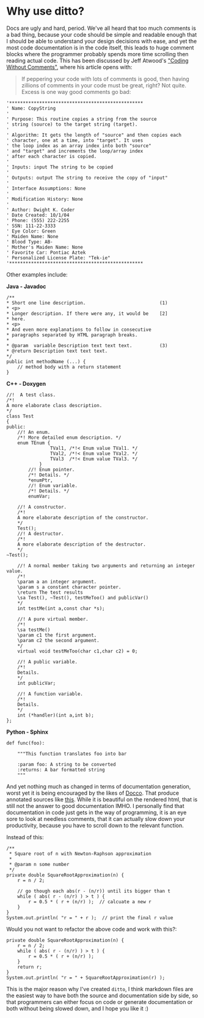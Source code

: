 # Why use ditto?

Docs are ugly and hard, period. We've all heard that too much comments is a bad
thing, because your code should be simple and readable enough that I should be
able to understand your design decisions with ease, and yet the most code
documentation is in the code itself, this leads to huge comment blocks where
the programmer probably spends more time scrolling then reading actual code.
This has been discussed by Jeff Atwood's ["Coding Without Comments"][1], where
his article opens with:

> If peppering your code with lots of comments is good, then having zillions of
> comments in your code must be great, right? Not quite. Excess is one way good
> comments go bad:

    '*************************************************
    ' Name: CopyString
    '
    ' Purpose: This routine copies a string from the source
    ' string (source) to the target string (target).
    '
    ' Algorithm: It gets the length of "source" and then copies each
    ' character, one at a time, into "target". It uses
    ' the loop index as an array index into both "source"
    ' and "target" and increments the loop/array index
    ' after each character is copied.
    '
    ' Inputs: input The string to be copied
    '
    ' Outputs: output The string to receive the copy of "input"
    '
    ' Interface Assumptions: None
    '
    ' Modification History: None
    '
    ' Author: Dwight K. Coder
    ' Date Created: 10/1/04
    ' Phone: (555) 222-2255
    ' SSN: 111-22-3333
    ' Eye Color: Green
    ' Maiden Name: None
    ' Blood Type: AB-
    ' Mother's Maiden Name: None
    ' Favorite Car: Pontiac Aztek
    ' Personalized License Plate: "Tek-ie"
    '*************************************************

Other examples include:

**Java - Javadoc**

    /**
    * Short one line description.                           (1)
    * <p>
    * Longer description. If there were any, it would be    [2]
    * here.
    * <p>
    * And even more explanations to follow in consecutive
    * paragraphs separated by HTML paragraph breaks.
    *
    * @param  variable Description text text text.          (3)
    * @return Description text text text.
    */
    public int methodName (...) {
        // method body with a return statement
    }

**C++ - Doxygen**

    //!  A test class.
    /*!
    A more elaborate class description.
    */
    class Test
    {
    public:
        //! An enum.
        /*! More detailed enum description. */
        enum TEnum {
                    TVal1, /*!< Enum value TVal1. */
                    TVal2, /*!< Enum value TVal2. */
                    TVal3  /*!< Enum value TVal3. */
                }
            //! Enum pointer.
            /*! Details. */
            *enumPtr,
            //! Enum variable.
            /*! Details. */
            enumVar;

        //! A constructor.
        /*!
        A more elaborate description of the constructor.
        */
        Test();
        //! A destructor.
        /*!
        A more elaborate description of the destructor.
        */
    ~Test();

        //! A normal member taking two arguments and returning an integer value.
        /*!
        \param a an integer argument.
        \param s a constant character pointer.
        \return The test results
        \sa Test(), ~Test(), testMeToo() and publicVar()
        */
        int testMe(int a,const char *s);

        //! A pure virtual member.
        /*!
        \sa testMe()
        \param c1 the first argument.
        \param c2 the second argument.
        */
        virtual void testMeToo(char c1,char c2) = 0;

        //! A public variable.
        /*!
        Details.
        */
        int publicVar;

        //! A function variable.
        /*!
        Details.
        */
        int (*handler)(int a,int b);
    };

**Python - Sphinx**

    def func(foo):

        """This function translates foo into bar

        :param foo: A string to be converted
        :returns: A bar formatted string
        """

And yet nothing much as changed in terms of documentation generation, worst yet
it is being encouraged by the likes of [Docco][2]. That produce annotated
sources like [this][3]. While it is beautiful on the rendered html, that is
still not the answer to good documentation IMHO. I personally find that
documentation in code just gets in the way of programming, it is an eye sore to
look at needless comments, that it can actually slow down your productivity,
because you have to scroll down to the relevant function.

Instead of this:


    /**
     * Square root of n with Newton-Raphson approximation
     *
     * @param n some number
     */
    private double SquareRootApproximation(n) {
        r = n / 2;

        // go though each abs(r - (n/r)) until its bigger than t
        while ( abs( r - (n/r) ) > t ) {
            r = 0.5 * ( r + (n/r) );  // calcuate a new r
        }
    }
    System.out.println( "r = " + r );  // print the final r value


Would you not want to refactor the above code and work with this?:


    private double SquareRootApproximation(n) {
        r = n / 2;
        while ( abs( r - (n/r) ) > t ) {
            r = 0.5 * ( r + (n/r) );
        }
        return r;
    }
    System.out.println( "r = " + SquareRootApproximation(r) );

This is the major reason why I've created `ditto`, I think markdown files are
the easiest way to have both the source and documentation side by side, so that
programmers can either focus on code or generate documentation or both without
being slowed down, and I hope you like it :)


[1]: http://blog.codinghorror.com/coding-without-comments/
[2]: http://jashkenas.github.io/docco/
[3]: http://backbonejs.org/docs/backbone.html
